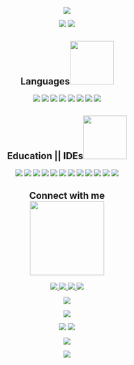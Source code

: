<p align="center"> 
 <img src="https://user-images.githubusercontent.com/93486108/182093338-bb56c061-cfb0-4846-86b5-5a930a5f0c41.gif"/> 
</p>

<p align="center"> 

<img src="https://komarev.com/ghpvc/?username=asthanegi14&color=blue"/> 

<img src="https://wakatime.com/badge/user/db07c0b8-73d5-4aef-8d03-49be9c52c4b1.svg"/>
</p>
 
<h2 align="center">Languages<img src="https://user-images.githubusercontent.com/93486108/182312548-98e25b64-0fe8-496d-bf66-51d671f7d219.gif" width=100></h2>
<p align="center">
 <img src="https://img.shields.io/badge/c-%2300599C.svg?style=for-the-badge&logo=c&logoColor=white"/>
<img src="https://img.shields.io/badge/java-%23ED8B00.svg?style=for-the-badge&logo=java&logoColor=white"/>
<img src="https://img.shields.io/badge/c++-%2300599C.svg?style=for-the-badge&logo=c%2B%2B&logoColor=white"/>
<img src="https://img.shields.io/badge/html5-%23E34F26.svg?style=for-the-badge&logo=html5&logoColor=white"/>
<img src="https://img.shields.io/badge/css3-%231572B6.svg?style=for-the-badge&logo=css3&logoColor=white"/>
<img src="https://img.shields.io/badge/javascript-%23323330.svg?style=for-the-badge&logo=javascript&logoColor=%23F7DF1E"/>
<img src="https://img.shields.io/badge/php-%23777BB4.svg?style=for-the-badge&logo=php&logoColor=white"/>
<img src="https://img.shields.io/badge/python-3670A0?style=for-the-badge&logo=python&logoColor=ffdd54"/>
</p>

<h2 align="center">Education || IDEs<img src="https://user-images.githubusercontent.com/93486108/182168541-5670dcf7-2660-4ab0-a4a9-a36bca43a72f.gif" width="100"></h2>
<p align="center">
<img font-size = 10px src="https://img.shields.io/badge/CodeChef-%23964B00.svg?style=for-the-badge&logo=CodeChef&logoColor=white"/>
<img src="https://img.shields.io/badge/LeetCode-000000?style=for-the-badge&logo=LeetCode&logoColor=#d16c06"/>
<img src="https://img.shields.io/badge/Coursera-%230056D2.svg?style=for-the-badge&logo=Coursera&logoColor=white"/>
<img src="https://img.shields.io/badge/edX-%2302262B.svg?style=for-the-badge&logo=edX&logoColor=white"/>
<img src="https://img.shields.io/badge/MDN_Web_Docs-black?style=for-the-badge&logo=mdnwebdocs&logoColor=white"/>
<img src="https://img.shields.io/badge/-Hackerrank-2EC866?style=for-the-badge&logo=HackerRank&logoColor=white"/>
<img src="https://img.shields.io/badge/Udemy-A435F0?style=for-the-badge&logo=Udemy&logoColor=white"/>
<img src="https://img.shields.io/badge/Eclipse-FE7A16.svg?style=for-the-badge&logo=Eclipse&logoColor=white"/>
<img src="https://img.shields.io/badge/IntelliJIDEA-000000.svg?style=for-the-badge&logo=intellij-idea&logoColor=white"/>
<img src="https://img.shields.io/badge/Visual%20Studio%20Code-0078d7.svg?style=for-the-badge&logo=visual-studio-code&logoColor=white"/>
<img src="https://img.shields.io/badge/GeeksforGeeks-gray?style=for-the-badge&logo=geeksforgeeks&logoColor=35914c"/>
<img src="https://img.shields.io/badge/Duolingo-%234DC730.svg?style=for-the-badge&logo=Duolingo&logoColor=white"/>
</p>

 
<h2 align="center">Connect with me<br><img src="https://user-images.githubusercontent.com/93486108/182097836-df1deea7-fa68-4c04-9fad-00c9c579f1bf.gif" width=170></h2>
<p align="center">
<a href="mailto: asthanegi539@gmail.com">
 <img src="https://img.shields.io/badge/Gmail-D14836?style=for-the-badge&logo=gmail&logoColor=white"/>
</a>
<a href="https://www.linkedin.com/in/astha-negi-771b22216/">
 <img src="https://img.shields.io/badge/linkedin-%230077B5.svg?style=for-the-badge&logo=linkedin&logoColor=white"/>
</a>
 <a href="https://www.instagram.com/astha____________/">
 <img src="https://img.shields.io/badge/Instagram-%23E4405F.svg?style=for-the-badge&logo=Instagram&logoColor=white"/>
</a>
 <img src="https://img.shields.io/badge/Twitter-%231DA1F2.svg?style=for-the-badge&logo=Twitter&logoColor=white"/>
</p>


<p align = "center">
<img src="https://spotify-github-profile.vercel.app/api/view?uid=754f54bi65zwor3xkatzq5ikq&cover_image=true&theme=novatorem&bar_color=53b14f&bar_color_cover=false">
</p> 
 
 
<p align = "center">
  <img  src = "https://github-profile-summary-cards.vercel.app/api/cards/profile-details?username=asthanegi14&theme=github_dark">
</p>

<p align = "center">
  <img src = "https://github-readme-stats.vercel.app/api/top-langs/?username=asthanegi14&layout=compact&theme=gotham">
  <img src = "http://github-profile-summary-cards.vercel.app/api/cards/productive-time?username=asthanegi14&theme=github_dark&utcOffset=8">
</p>
<p align = "center">
 <img  src="https://github-readme-streak-stats.herokuapp.com/?user=asthanegi14&show_icons=true&locale=en&layout=compact&theme=gotham&line_height=0" />
</p> 

<p align = "center">
 <img src="https://activity-graph.herokuapp.com/graph?username=asthanegi14&theme=gotham">
</p> 

